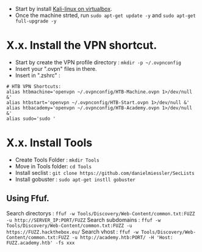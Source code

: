 - Start by install [Kali-linux on virtualbox](https://www.kali.org/get-kali/#kali-virtual-machines).
- Once the machine strted, run `sudo apt-get update -y` and `sudo apt-get full-upgrade -y`

# X.x. Install the VPN shortcut.

- Start by create the VPN profile directory : `mkdir -p ~/.ovpnconfig`
- Insert your ".ovpn" files in there.
- Insert in ".zshrc" :
```
# HTB VPN Shortcuts:
alias htbmachine='openvpn ~/.ovpnconfig/HTB-Machine.ovpn 1>/dev/null &'
alias htbstart='openvpn ~/.ovpnconfig/HTB-Start.ovpn 1>/dev/null &'
alias htbacademy='openvpn ~/.ovpnconfig/HTB-Academy.ovpn 1>/dev/null &'
alias sudo='sudo '
```

# X.x. Install Tools
- Create Tools Folder : `mkdir Tools`
- Move in Tools folder: `cd Tools`
- Install seclist : `git clone https://github.com/danielmiessler/SecLists`
- Install gobuster : `sudo apt-get instll gobuster`


## Using Ffuf.
Search directorys : `ffuf -w Tools/Discovery/Web-Content/common.txt:FUZZ -u http://SERVER_IP:PORT/FUZZ`
Search subdomains : `ffuf -w Tools/Discovery/Web-Content/common.txt:FUZZ -u https://FUZZ.hackthebox.eu/`
Search vhost : `ffuf -w Tools/Discovery/Web-Content/common.txt:FUZZ -u http://academy.htb:PORT/ -H 'Host: FUZZ.academy.htb' -fs xxx`
